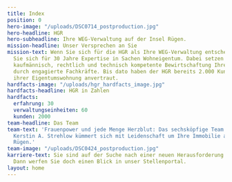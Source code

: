 ```yaml
---
title: Index
position: 0
hero-image: "/uploads/DSC0714_postproduction.jpg"
hero-headline: HGR
hero-subheadline: Ihre WEG-Verwaltung auf der Insel Rügen.
mission-headline: Unser Versprechen an Sie
mission-text: Wenn Sie sich für die HGR als Ihre WEG-Verwaltung entscheiden, entscheiden
  Sie sich für 30 Jahre Expertise in Sachen Wohneigentum. Dabei setzen wir auf eine
  kaufmännisch, rechtlich und technisch kompetente Bewirtschaftung Ihrer Immobilie
  durch engagierte Fachkräfte. Bis dato haben der HGR bereits 2.000 Kunden die Verwaltung
  ihrer Eigentumswohnung anvertraut.
hardfacts-image: "/uploads/hgr_hardfacts_image.jpg"
hardfacts-headline: HGR in Zahlen
hardfacts:
  erfahrung: 30
  verwaltungseinheiten: 60
  kunden: 2000
team-headline: Das Team
team-text: 'Frauenpower und jede Menge Herzblut: Das sechsköpfige Team rund um Geschäftsführerin
  Kerstin A. Strehlow kümmert sich mit Leidenschaft um Ihre Immobilie auf der Insel
  Rügen.'
team-image: "/uploads/DSC0424_postproduction.jpg"
karriere-text: Sie sind auf der Suche nach einer neuen Herausforderung in der Immobilienbranche?
  Dann werfen Sie doch einen Blick in unser Stellenportal.
layout: home
---
```


